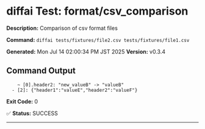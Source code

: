 # diffai Test: format/csv_comparison

**Description:** Comparison of csv format files

**Command:** `diffai tests/fixtures/file2.csv tests/fixtures/file1.csv`

**Generated:** Mon Jul 14 02:00:34 PM JST 2025
**Version:** v0.3.4

## Command Output

```
    ~ [0].header2: "new_valueB" -> "valueB"
  - [2]: {"header1":"valueE","header2":"valueF"}
```

**Exit Code:** 0

✅ **Status:** SUCCESS

---
